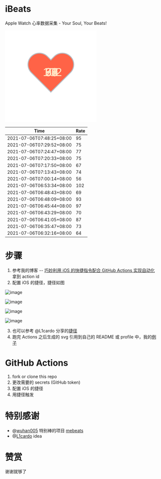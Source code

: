 # iBeats
Apple Watch 心率数据采集 - Your Soul, Your Beats!

![](./files/heart.svg)

<!--START_SECTION:my_heart_rate-->
| Time | Rate | 
 | ---- | ---- | 
| 2021-07-06T07:48:25+08:00 | 95 |
| 2021-07-06T07:29:52+08:00 | 75 |
| 2021-07-06T07:24:47+08:00 | 77 |
| 2021-07-06T07:20:33+08:00 | 75 |
| 2021-07-06T07:17:50+08:00 | 67 |
| 2021-07-06T07:13:43+08:00 | 74 |
| 2021-07-06T07:00:14+08:00 | 56 |
| 2021-07-06T06:53:34+08:00 | 102 |
| 2021-07-06T06:48:43+08:00 | 69 |
| 2021-07-06T06:48:09+08:00 | 93 |
| 2021-07-06T06:45:44+08:00 | 97 |
| 2021-07-06T06:43:29+08:00 | 70 |
| 2021-07-06T06:41:05+08:00 | 87 |
| 2021-07-06T06:35:47+08:00 | 73 |
| 2021-07-06T06:32:16+08:00 | 64 |

<!--END_SECTION:my_heart_rate-->

# 步骤
1. 参考我的博客 -- [巧妙利用 iOS 的快捷指令配合 GitHub Actions 实现自动化](https://github.com/yihong0618/gitblog/issues/198) 拿到 action id
2. 配置 iOS 的捷径，捷径如图

![image](https://user-images.githubusercontent.com/15976103/122154218-0db0b480-ce97-11eb-93bb-5aec07c558dc.png)

![image](https://user-images.githubusercontent.com/15976103/122154236-186b4980-ce97-11eb-8e4b-70551a0391ae.png)

![image](https://user-images.githubusercontent.com/15976103/122154268-2d47dd00-ce97-11eb-902e-3acf292265a9.png)

![image](https://user-images.githubusercontent.com/15976103/122174055-fa144680-ceb4-11eb-9be2-3eb83cd516f7.png)

3. 也可以参考 @L1cardo 分享的[捷径](https://www.icloud.com/shortcuts/6ab6047b459c41ad822ad6b94b1c03d4)
4. 跑完 Actions 之后生成的 svg 引用到自己的 README 或 profile 中，我的[例子](https://github.com/yihong0618) 

# GitHub Actions

1. fork or clone this repo
2. 更改需要的 secrets (GitHub token)
3. 配置 iOS 的捷径
4. 用捷径触发

# 特别感谢
- @[wuhan005](https://github.com/wuhan005) 特别棒的项目 [mebeats](https://github.com/wuhan005/mebeats)
- @[L1cardo](https://github.com/L1cardo) idea

# 赞赏
谢谢就够了
